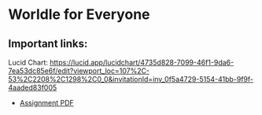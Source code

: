# Worldle for Everyone

## Important links:

Lucid Chart: https://lucid.app/lucidchart/4735d828-7099-46f1-9da6-7ea53dc85e6f/edit?viewport_loc=107%2C-53%2C2208%2C1298%2C0_0&invitationId=inv_0f5a4729-5154-41bb-9f9f-4aaded83f005

* [Assignment PDF](docs/Installation_Guide.md)
